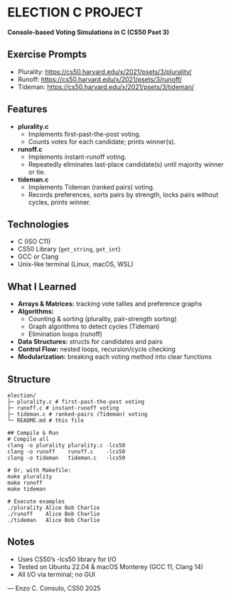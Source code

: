 # ELECTION C PROJECT

**Console-based Voting Simulations in C (CS50 Pset 3)**

## Exercise Prompts
- Plurality: https://cs50.harvard.edu/x/2021/psets/3/plurality/  
- Runoff:     https://cs50.harvard.edu/x/2021/psets/3/runoff/  
- Tideman:    https://cs50.harvard.edu/x/2021/psets/3/tideman/  

## Features
- **plurality.c**  
  - Implements first-past-the-post voting.  
  - Counts votes for each candidate; prints winner(s).  
- **runoff.c**  
  - Implements instant-runoff voting.  
  - Repeatedly eliminates last-place candidate(s) until majority winner or tie.  
- **tideman.c**  
  - Implements Tideman (ranked pairs) voting.  
  - Records preferences, sorts pairs by strength, locks pairs without cycles, prints winner.  

## Technologies
- C (ISO C11)  
- CS50 Library (`get_string`, `get_int`)  
- GCC or Clang  
- Unix-like terminal (Linux, macOS, WSL)

## What I Learned
- **Arrays & Matrices:** tracking vote tallies and preference graphs  
- **Algorithms:**  
  - Counting & sorting (plurality, pair-strength sorting)  
  - Graph algorithms to detect cycles (Tideman)  
  - Elimination loops (runoff)  
- **Data Structures:** structs for candidates and pairs  
- **Control Flow:** nested loops, recursion/cycle checking  
- **Modularization:** breaking each voting method into clear functions  

## Structure
```
election/
├─ plurality.c # first-past-the-post voting
├─ runoff.c # instant-runoff voting
├─ tideman.c # ranked-pairs (Tideman) voting
└─ README.md # this file
```
```
## Compile & Run
# Compile all
clang -o plurality plurality.c -lcs50
clang -o runoff    runoff.c    -lcs50
clang -o tideman   tideman.c   -lcs50

# Or, with Makefile:
make plurality
make runoff
make tideman

# Execute examples
./plurality Alice Bob Charlie
./runoff    Alice Bob Charlie
./tideman   Alice Bob Charlie
```
## Notes
- Uses CS50’s -lcs50 library for I/O
- Tested on Ubuntu 22.04 & macOS Monterey (GCC 11, Clang 14)
- All I/O via terminal; no GUI

— Enzo C. Consulo, CS50 2025
